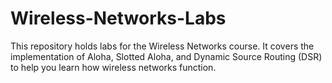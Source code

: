 # Wireless-Networks-Labs
This repository holds labs for the Wireless Networks course. It covers the implementation of Aloha, Slotted Aloha, and Dynamic Source Routing (DSR) to help you learn how wireless networks function.
